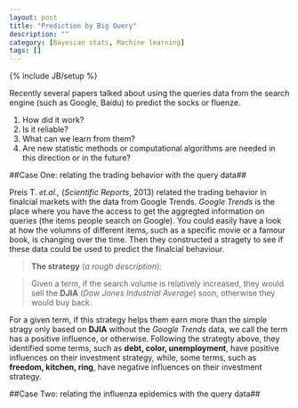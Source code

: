 ```yaml
---
layout: post
title: "Prediction by Big Query"
description: ""
category: [Bayesian stats, Machine learning]
tags: []
---
```

{% include JB/setup %}

Recently several papers talked about using the queries data from the search engine (such as Google, Baidu) to predict the socks or fluenze.

1. How did it work?
2. Is it reliable?
3. What can we learn from them?
4. Are new statistic methods or computational algorithms are needed in this direction or in the future?

##Case One: relating the trading behavior with the query data##

Preis T. _et.al.,_ (_Scientific Reports_, 2013) related the trading behavior in finalcial markets with the data from Google Trends. *Google Trends* is the place where you have the access to get the aggregted information on queries (the items people search on Google). You could easily have a look at how the volumns of different items, such as a specific movie or a famour book, is changing over the time. Then they constructed a stragety to see if these data could be used to predict the finalcial behaviour. 

> **The strategy** (_a rough description_):  
<!--- > Identify the terms with either positve or negative correlations with the changes of stock price. -->
> Given a term, if the search volume is relatively increased, they would sell the **DJIA** (*Dow Jones Industrial Average*) soon, otherwise they would buy back.

For a given term, if this strategy helps them earn more than the simple stragy only based on **DJIA** without the *Google Trends* data, we call the term has a positive influence, or otherwise. Following the strategty above, they identified  some terms, such as **debt, color, unemployment**, have positive influences on their investment strategy, while, some terms, such as **freedom, kitchen, ring**, have negative influences on their investment strategy.

##Case Two: relating the influenza epidemics with the query data##

